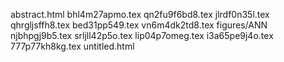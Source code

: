 abstract.html
bhl4m27apmo.tex
qn2fu9f6bd8.tex
jlrdf0n35l.tex
qhrgljsffh8.tex
bed31pp549.tex
vn6m4dk2td8.tex
figures/ANN
njbhpgj9b5.tex
srljll42p5o.tex
lip04p7omeg.tex
i3a65pe9j4o.tex
777p77kh8kg.tex
untitled.html
